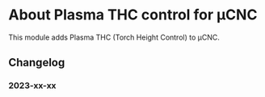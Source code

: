 # About Plasma THC control for µCNC

This module adds Plasma THC (Torch Height Control) to µCNC.

## Changelog

### 2023-xx-xx
